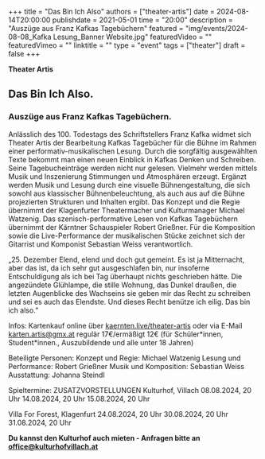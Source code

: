 +++
title = "Das Bin Ich Also"
authors = ["theater-artis"]
date = 2024-08-14T20:00:00
publishdate = 2021-05-01
time = "20:00"
description = "Auszüge aus Franz Kafkas Tagebüchern"
featured = "img/events/2024-08-08_Kafka Lesung_Banner Website.jpg"
featuredVideo = ""
featuredVimeo = ""
linktitle = ""
type = "event"
tags = ["theater"]
draft = false
+++


**Theater Artis**

## Das Bin Ich Also. 
### Auszüge aus Franz Kafkas Tagebüchern.

Anlässlich des 100. Todestags des Schriftstellers Franz Kafka widmet sich Theater Artis der Bearbeitung Kafkas Tagebücher für die Bühne im Rahmen einer performativ-musikalischen Lesung. 
Durch die sorgfältig ausgewählten Texte bekommt man einen neuen Einblick in Kafkas Denken und Schreiben. Seine Tagebucheinträge werden nicht nur gelesen. Vielmehr werden mittels Musik und Inszenierung Stimmungen und Atmosphären erzeugt. Ergänzt werden Musik und Lesung durch eine visuelle Bühnengestaltung, die sich sowohl aus klassischer Bühnenbeleuchtung, als auch aus auf die Bühne projezierten Strukturen und Inhalten ergibt.
Das Konzept und die Regie übernimmt der Klagenfurter Theatermacher und Kulturmanager Michael Watzenig. Das szenisch-performative Lesen von Kafkas Tagebüchern übernimmt der Kärntner Schauspieler Robert Grießner. Für die Komposition sowie die Live-Performance der musikalischen Stücke zeichnet sich der Gitarrist und Komponist Sebastian Weiss verantwortlich.

„25. Dezember Elend, elend und doch gut gemeint. Es ist ja Mitternacht, aber das ist, da ich sehr gut ausgeschlafen bin, nur insoferne Entschuldigung als ich bei Tag überhaupt nichts geschrieben hätte. Die angezündete Glühlampe, die stille Wohnung, das Dunkel draußen, die letzten Augenblicke des Wachseins sie geben mir das Recht zu schreiben und sei es auch das Elendste. Und dieses Recht benütze ich eilig. 
Das bin ich also.”

Infos:
Kartenkauf online über [kaernten.live/theater-artis](https://www.kaernten.live/theater-artis/366-das-bin-ich-also-auszuege-aus-franz-kafkas-tagebuechern-5) oder via E-Mail karten.artis@gmx.at
regulär 17€/ermäßigt 12€ (für Schüler\*innen, Student\*innen., Auszubildende und alle unter 18 Jahren)


Beteiligte Personen:
Konzept und Regie: Michael Watzenig
Lesung und Performance: Robert Grießner
Musik und Komposition: Sebastian Weiss
Ausstattung: Johanna Steindl

Spieltermine: 
ZUSATZVORSTELLUNGEN
Kulturhof, Villach
08.08.2024, 20 Uhr
14.08.2024, 20 Uhr
15.08.2024, 20 Uhr 

Villa For Forest, Klagenfurt
24.08.2024, 20 Uhr
30.08.2024, 20 Uhr
31.08.2024, 20 Uhr



**Du kannst den Kulturhof auch mieten - Anfragen bitte an office@kulturhofvillach.at**

